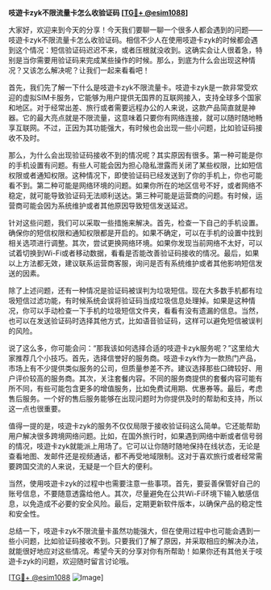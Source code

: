 **吱遊卡zyk不限流量卡怎么收验证码 [[TG💪+ @esim1088](https://t.me/s/esim1088)]**

大家好，欢迎来到今天的分享！今天我们要聊一聊一个很多人都会遇到的问题——吱遊卡zyk不限流量卡怎么收验证码。相信不少人在使用吱遊卡zyk的时候都会遇到这个情况：短信验证码迟迟不来，或者压根就没收到。这确实会让人很着急，特别是当你需要用验证码来完成某些操作的时候。那么，到底为什么会出现这种情况？又该怎么解决呢？让我们一起来看看吧！

首先，我们先了解一下什么是吱遊卡zyk不限流量卡。吱遊卡zyk是一款非常受欢迎的虚拟SIM卡服务，它能够为用户提供无国界的互联网接入，支持全球多个国家和地区。对于经常出差、旅行或者需要远程办公的人来说，这款产品简直就是神器。它的最大亮点就是不限流量，这意味着只要你有网络连接，就可以随时随地畅享互联网。不过，正因为其功能强大，有时候也会出现一些小问题，比如验证码接收不及时。

那么，为什么会出现验证码接收不到的情况呢？其实原因有很多。第一种可能是你的手机设置有问题。有些人可能会因为担心隐私泄露而关闭了某些权限，比如短信权限或者通知权限。这种情况下，即使验证码已经发送到了你的手机上，你也可能看不到。第二种可能是网络环境的问题。如果你所在的地区信号不好，或者网络不稳定，就可能导致验证码无法顺利送达。第三种可能是运营商的问题。有时候，运营商可能会因为系统维护或者其他原因导致短信发送延迟。

针对这些问题，我们可以采取一些措施来解决。首先，检查一下自己的手机设置。确保你的短信权限和通知权限都是开启的。如果不确定，可以在手机的设置中找到相关选项进行调整。其次，尝试更换网络环境。如果你发现当前网络不太好，可以试着切换到Wi-Fi或者移动数据，看看是否能改善验证码接收的情况。最后，如果以上方法都无效，建议联系运营商客服，询问是否有系统维护或者其他影响短信发送的因素。

除了上述问题，还有一种情况是验证码被误判为垃圾短信。现在大多数手机都有垃圾短信过滤功能，有时候系统会误将验证码当成垃圾信息处理掉。如果是这种情况，你可以手动检查一下手机的垃圾短信文件夹，看看有没有遗漏的信息。当然，也可以在发送验证码时选择其他方式，比如语音验证码，这样可以避免短信被误判的风险。

说了这么多，你可能会问：“那我该如何选择合适的吱遊卡zyk服务呢？”这里给大家推荐几个小技巧。首先，选择信誉好的服务商。吱遊卡zyk作为一款热门产品，市场上有不少提供类似服务的公司，但质量参差不齐。建议选择那些口碑较好、用户评价较高的服务商。其次，关注套餐内容。不同的服务商提供的套餐内容可能有所不同，有些可能包含更多的增值服务，比如免费试用期、优惠券等。最后，考虑售后服务。一个好的售后服务能够在出现问题时为你提供及时的帮助和支持，所以这一点也很重要。

值得一提的是，吱遊卡zyk的服务不仅仅局限于接收验证码这么简单。它还能帮助用户解决很多跨境网络问题。比如，在国外旅行时，如果遇到网络中断或者信号弱的情况，吱遊卡zyk就能派上用场了。它可以让你随时随地保持在线状态，无论是查看地图、发邮件还是视频通话，都不再受地域限制。这对于喜欢旅行或者经常需要跨国交流的人来说，无疑是一个巨大的便利。

当然，使用吱遊卡zyk的过程中也需要注意一些事项。首先，要妥善保管好自己的账号信息，不要随意透露给他人。其次，尽量避免在公共Wi-Fi环境下输入敏感信息，以免造成不必要的安全风险。最后，定期更新软件版本，以确保产品的稳定性和安全性。

总结一下，吱遊卡zyk不限流量卡虽然功能强大，但在使用过程中也可能会遇到一些小问题，比如验证码接收不到。只要我们了解了原因，并采取相应的解决办法，就能很好地应对这些情况。希望今天的分享对你有所帮助！如果你还有其他关于吱遊卡zyk的问题，欢迎随时留言讨论哦。

[[TG💪+ @esim1088](https://t.me/s/esim1088) ![Image](https://i.postimg.cc/4NQfJmqS/Snipaste-2025-05-13-00-14-12.png)]